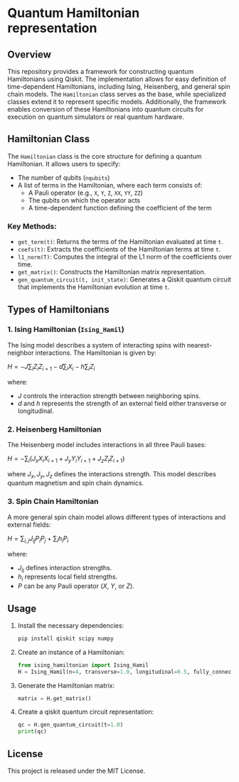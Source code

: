 # Quantum Hamiltonian representation

## Overview

This repository provides a framework for constructing quantum Hamiltonians using Qiskit. The implementation allows for easy definition of time-dependent Hamiltonians, including Ising, Heisenberg, and general spin chain models. The `Hamiltonian` class serves as the base, while specialized classes extend it to represent specific models. Additionally, the framework enables conversion of these Hamiltonians into quantum circuits for execution on quantum simulators or real quantum hardware.

## Hamiltonian Class

The `Hamiltonian` class is the core structure for defining a quantum Hamiltonian. It allows users to specify:

- The number of qubits (`nqubits`)
- A list of terms in the Hamiltonian, where each term consists of:
  - A Pauli operator (e.g., `X`, `Y`, `Z`, `XX`, `YY`, `ZZ`)
  - The qubits on which the operator acts
  - A time-dependent function defining the coefficient of the term

### Key Methods:

- `get_term(t)`: Returns the terms of the Hamiltonian evaluated at time `t`.
- `coefs(t)`: Extracts the coefficients of the Hamiltonian terms at time `t`.
- `l1_norm(T)`: Computes the integral of the L1 norm of the coefficients over time.
- `get_matrix()`: Constructs the Hamiltonian matrix representation.
- `gen_quantum_circuit(t, init_state)`: Generates a Qiskit quantum circuit that implements the Hamiltonian evolution at time `t`.

## Types of Hamiltonians

### 1. Ising Hamiltonian (`Ising_Hamil`)

The Ising model describes a system of interacting spins with nearest-neighbor interactions. The Hamiltonian is given by:

$H = -J \sum_{i} Z_i Z_{i+1} - d \sum_{i} X_i- h \sum_{i} Z_i$

where:

- $J$ controls the interaction strength between neighboring spins.
- $d$ and $h$ represents the strength of an external field either transverse or longitudinal.

### 2. Heisenberg Hamiltonian

The Heisenberg model includes interactions in all three Pauli bases:

$H = -\sum_{i} (J_x X_i X_{i+1} +J_y Y_i Y_{i+1} +J_z Z_i Z_{i+1})$

where $J_x,J_y,J_z$ defines the interactions strength. This model describes quantum magnetism and spin chain dynamics.

### 3. Spin Chain Hamiltonian

A more general spin chain model allows different types of interactions and external fields:

$H = \sum_{i,j} J_{ij} P_i P_j + \sum_i h_i P_i$

where:

- $J_{ij}$ defines interaction strengths.
- $h_i$ represents local field strengths.
- $P$ can be any Pauli operator ($X$, $Y$, or $Z$).

## Usage

1. Install the necessary dependencies:
   ```sh
   pip install qiskit scipy numpy
   ```
2. Create an instance of a Hamiltonian:
   ```python
   from ising_hamiltonian import Ising_Hamil
   H = Ising_Hamil(n=4, transverse=1.0, longitudinal=0.5, fully_connected=False, bundarie_conditions=True)
   ```
3. Generate the Hamiltonian matrix:
   ```python
   matrix = H.get_matrix()
   ```
4. Create a qiskit quantum circuit representation:
   ```python
   qc = H.gen_quantum_circuit(t=1.0)
   print(qc)
   ```

## License

This project is released under the MIT License.

